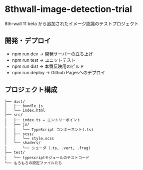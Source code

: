 # 8thwall-image-detection-trial
8th-wall 11 beta から追加されたイメージ認識のテストプロジェクト

## 開発・デプロイ

- npm run dev → 開発サーバーの立ち上げ
- npm run test → ユニットテスト
- npm run dist → 本番反映用のビルド
- npm run deploy → Github Pagesへのデプロイ

## プロジェクト構成
```
├── dist/
│   ├── bundle.js
│   └── index.html
├── src/
│   ├── index.ts ← エントリーポイント
│   ├── js/
│   │   └── TypeScript コンポーネント(.ts)
│   ├── scss/
│   │   └── style.scss
│   └── shaders/
│       └── シェーダ（.ts, .vert, .frag)
├── test/
│   └── typescriptモジュールのテストコード
└── もろもろの設定ファイルたち
```
